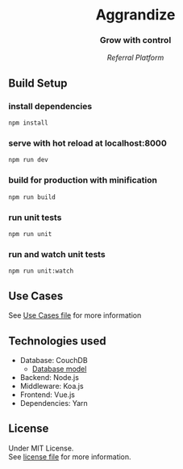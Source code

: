 # <center>Aggrandize</center>
### <center>Grow with control</center>
*<center>Referral Platform</center>*

## Build Setup

### install dependencies
`npm install`
### serve with hot reload at localhost:8000
`npm run dev`
### build for production with minification
`npm run build`
### run unit tests
`npm run unit`
### run and watch unit tests
`npm run unit:watch`

## Use Cases

See [Use Cases file](./docs/use_cases.md) for more information

## Technologies used

- Database: CouchDB
  - [Database model](./docs/database_model.md)
- Backend: Node.js
- Middleware: Koa.js
- Frontend: Vue.js
- Dependencies: Yarn

## License

Under MIT License.  
See [license file](./LICENSE) for more information.
